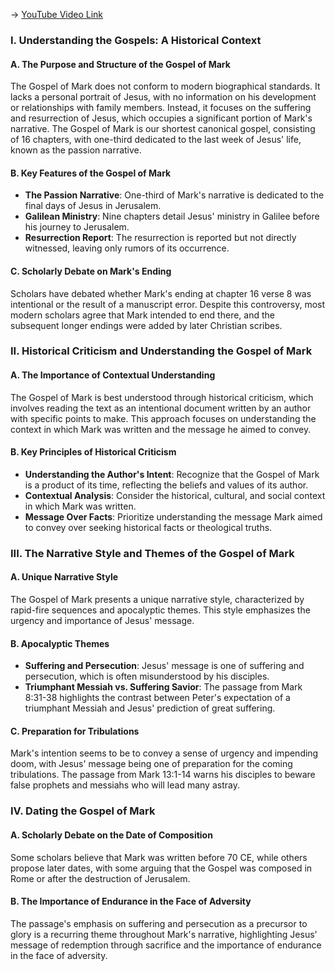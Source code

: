 -> [YouTube Video Link](https://www.youtube.com/watch?v=yd5sXfFboxA&list=PL279CFA55C51E75E0&index=6&pp=iAQB)

### I. Understanding the Gospels: A Historical Context
#### A. The Purpose and Structure of the Gospel of Mark

The Gospel of Mark does not conform to modern biographical standards. It lacks a personal portrait of Jesus, with no information on his development or relationships with family members. Instead, it focuses on the suffering and resurrection of Jesus, which occupies a significant portion of Mark's narrative. The Gospel of Mark is our shortest canonical gospel, consisting of 16 chapters, with one-third dedicated to the last week of Jesus' life, known as the passion narrative.

#### B. Key Features of the Gospel of Mark

- **The Passion Narrative**: One-third of Mark's narrative is dedicated to the final days of Jesus in Jerusalem.
- **Galilean Ministry**: Nine chapters detail Jesus' ministry in Galilee before his journey to Jerusalem.
- **Resurrection Report**: The resurrection is reported but not directly witnessed, leaving only rumors of its occurrence.

#### C. Scholarly Debate on Mark's Ending

Scholars have debated whether Mark's ending at chapter 16 verse 8 was intentional or the result of a manuscript error. Despite this controversy, most modern scholars agree that Mark intended to end there, and the subsequent longer endings were added by later Christian scribes.

### II. Historical Criticism and Understanding the Gospel of Mark
#### A. The Importance of Contextual Understanding

The Gospel of Mark is best understood through historical criticism, which involves reading the text as an intentional document written by an author with specific points to make. This approach focuses on understanding the context in which Mark was written and the message he aimed to convey.

#### B. Key Principles of Historical Criticism

- **Understanding the Author's Intent**: Recognize that the Gospel of Mark is a product of its time, reflecting the beliefs and values of its author.
- **Contextual Analysis**: Consider the historical, cultural, and social context in which Mark was written.
- **Message Over Facts**: Prioritize understanding the message Mark aimed to convey over seeking historical facts or theological truths.

### III. The Narrative Style and Themes of the Gospel of Mark
#### A. Unique Narrative Style

The Gospel of Mark presents a unique narrative style, characterized by rapid-fire sequences and apocalyptic themes. This style emphasizes the urgency and importance of Jesus' message.

#### B. Apocalyptic Themes

- **Suffering and Persecution**: Jesus' message is one of suffering and persecution, which is often misunderstood by his disciples.
- **Triumphant Messiah vs. Suffering Savior**: The passage from Mark 8:31-38 highlights the contrast between Peter's expectation of a triumphant Messiah and Jesus' prediction of great suffering.

#### C. Preparation for Tribulations

Mark's intention seems to be to convey a sense of urgency and impending doom, with Jesus' message being one of preparation for the coming tribulations. The passage from Mark 13:1-14 warns his disciples to beware false prophets and messiahs who will lead many astray.

### IV. Dating the Gospel of Mark
#### A. Scholarly Debate on the Date of Composition

Some scholars believe that Mark was written before 70 CE, while others propose later dates, with some arguing that the Gospel was composed in Rome or after the destruction of Jerusalem.

#### B. The Importance of Endurance in the Face of Adversity

The passage's emphasis on suffering and persecution as a precursor to glory is a recurring theme throughout Mark's narrative, highlighting Jesus' message of redemption through sacrifice and the importance of endurance in the face of adversity.